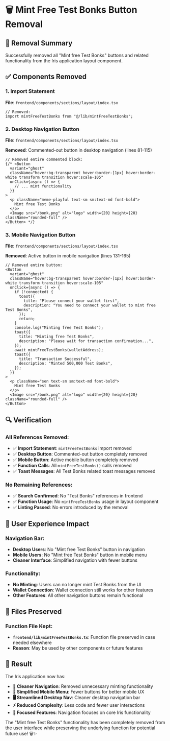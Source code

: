 # 🗑️ Mint Free Test Bonks Button Removal

## 🎯 **Removal Summary**

Successfully removed all "Mint free Test Bonks" buttons and related functionality from the Iris application layout component.

## ✅ **Components Removed**

### **1. Import Statement**
**File**: `frontend/components/sections/layout/index.tsx`

```tsx
// Removed:
import mintFreeTestBonks from "@/lib/mintFreeTestBonks";
```

### **2. Desktop Navigation Button**
**File**: `frontend/components/sections/layout/index.tsx`

**Removed**: Commented-out button in desktop navigation (lines 81-115)
```tsx
// Removed entire commented block:
{/* <Button
  variant="ghost"
  className="hover:bg-transparent hover:border-[1px] hover:border-white transform transition hover:scale-105"
  onClick={async () => {
    // ... mint functionality
  }}
>
  <p className="meme-playful text-sm sm:text-md font-bold">
    Mint free Test Bonks
  </p>
  <Image src="/bonk.png" alt="logo" width={20} height={20} className="rounded-full" />
</Button> */}
```

### **3. Mobile Navigation Button**
**File**: `frontend/components/sections/layout/index.tsx`

**Removed**: Active button in mobile navigation (lines 131-165)
```tsx
// Removed entire button:
<Button
  variant="ghost"
  className="hover:bg-transparent hover:border-[1px] hover:border-white transform transition hover:scale-105"
  onClick={async () => {
    if (!connected) {
      toast({
        title: "Please connect your wallet first",
        description: "You need to connect your wallet to mint free Test Bonks",
      });
      return;
    }
    console.log("Minting free Test Bonks");
    toast({
      title: "Minting free Test Bonks",
      description: "Please wait for transaction confirmation...",
    });
    await mintFreeTestBonks(walletAddress);
    toast({
      title: "Transaction Successful",
      description: "Minted 500,000 Test Bonks",
    });
  }}
>
  <p className="sen text-sm sm:text-md font-bold">
    Mint free Test Bonks
  </p>
  <Image src="/bonk.png" alt="logo" width={20} height={20} className="rounded-full" />
</Button>
```

## 🔍 **Verification**

### **All References Removed:**
- ✅ **Import Statement**: `mintFreeTestBonks` import removed
- ✅ **Desktop Button**: Commented-out button completely removed
- ✅ **Mobile Button**: Active mobile button completely removed
- ✅ **Function Calls**: All `mintFreeTestBonks()` calls removed
- ✅ **Toast Messages**: All Test Bonks related toast messages removed

### **No Remaining References:**
- ✅ **Search Confirmed**: No "Test Bonks" references in frontend
- ✅ **Function Usage**: No `mintFreeTestBonks` usage in layout component
- ✅ **Linting Passed**: No errors introduced by the removal

## 🎨 **User Experience Impact**

### **Navigation Bar:**
- **Desktop Users**: No "Mint free Test Bonks" button in navigation
- **Mobile Users**: No "Mint free Test Bonks" button in mobile menu
- **Cleaner Interface**: Simplified navigation with fewer buttons

### **Functionality:**
- **No Minting**: Users can no longer mint Test Bonks from the UI
- **Wallet Connection**: Wallet connection still works for other features
- **Other Features**: All other navigation buttons remain functional

## 📁 **Files Preserved**

### **Function File Kept:**
- **`frontend/lib/mintFreeTestBonks.ts`**: Function file preserved in case needed elsewhere
- **Reason**: May be used by other components or future features

## 🚀 **Result**

The Iris application now has:

- **🧹 Cleaner Navigation**: Removed unnecessary minting functionality
- **📱 Simplified Mobile Menu**: Fewer buttons for better mobile UX
- **🖥️ Streamlined Desktop Nav**: Cleaner desktop navigation bar
- **⚡ Reduced Complexity**: Less code and fewer user interactions
- **🎯 Focused Features**: Navigation focuses on core Iris functionality

The "Mint free Test Bonks" functionality has been completely removed from the user interface while preserving the underlying function for potential future use! 🗑️✨
